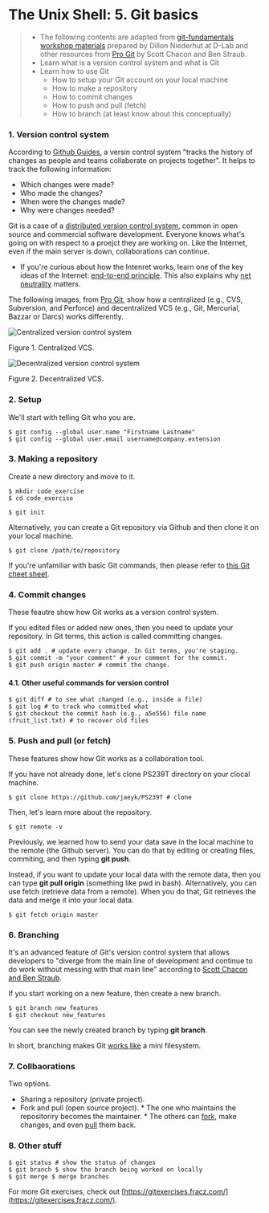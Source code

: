 # The Unix Shell: 5. Git basics 

> * The following contents are adapted from [git-fundamentals workshop materials](https://github.com/dlab-berkeley/git-fundamentals/blob/master/0-1_introduction.md) prepared by Dillon Niederhut at D-Lab and other resources from [Pro Git](https://git-scm.com) by Scott Chacon and Ben Straub. 
> * Learn what is a version control system and what is Git
> * Learn how to use Git  
>   * How to setup your Git account on your local machine 
>   * How to make a repository
>   * How to commit changes 
>   * How to push and pull (fetch)
>   * How to branch (at least know about this conceptually) 

### 1. Version control system 

According to [Github Guides](https://guides.github.com), a versin control system "tracks the history of changes as people and teams collaborate on projects together". It helps to track the following information:

* Which changes were made?
* Who made the changes?
* When were the changes made?
* Why were changes needed?

Git is a case of a [distributed version control system](https://en.wikipedia.org/wiki/Distributed_version_control), common in open source and commercial software development. Everyone knows what's going on with respect to a proejct they are working on. Like the Internet, even if the main server is down, collaborations can continue. 

* If you're curious about how the Intenret works, learn one of the key ideas of the Internet: [end-to-end principle](https://en.wikipedia.org/wiki/End-to-end_principle). This also explains why [net neutrality](https://en.wikipedia.org/wiki/Net_neutrality) matters. 

The following images, from [Pro Git](git-scm.com), show how a centralized (e.g., CVS, Subversion, and Perforce) and decentralized VCS (e.g., Git, Mercurial, Bazzar or Darcs) works differently. 

![Centralized version control system](https://git-scm.com/book/en/v2/images/centralized.png)

Figure 1. Centralized VCS.

![Decentralized version control system](https://git-scm.com/book/en/v2/images/distributed.png)

Figure 2. Decentralized VCS.

### 2. Setup 

We'll start with telling Git who you are.

```shell
$ git config --global user.name "Firstname Lastname"
$ git config --global user.email username@company.extension
```
### 3. Making a repository 

Create a new directory and move to it. 

```shell 
$ mkdir code_exercise 
$ cd code_exercise 
```

```{shell}
$ git init 
```

Alternatively, you can create a Git repository via Github and then clone it on your local machine. 

```{shell}
$ git clone /path/to/repository
```

If you're unfamiliar with basic Git commands, then please refer to [this Git cheet sheet](http://rogerdudler.github.io/git-guide/files/git_cheat_sheet.pdf).

### 4. Commit changes 

These feautre show how Git works as a version control system. 

If you edited files or added new ones, then you need to update your repository. In Git terms, this action is called committing changes. 

```{shell}
$ git add . # update every change. In Git terms, you're staging. 
$ git commit -m "your comment" # your comment for the commit. 
$ git push origin master # commit the change. 
```

#### 4.1. Other useful commands for version control 

```{shell}
$ git diff # to see what changed (e.g., inside a file)
$ git log # to track who committed what
$ git checkout the commit hash (e.g., a5e556) file name (fruit_list.txt) # to recover old files 
```

### 5. Push and pull (or fetch)

These features show how Git works as a collaboration tool. 

If you have not already done, let's clone PS239T directory on your clocal machine.

```{shell}
$ git clone https://github.com/jaeyk/PS239T # clone 
```

Then, let's learn more about the repository.

```{shell}
$ git remote -v 
```

Previously, we learned how to send your data save in the local machine to the remote (the Github server). You can do that by editing or creating files, commiting, and then typing **git push**. 

Instead, if you want to update your local data with the remote data, then you can type **git pull origin** (something like pwd in bash). Alternatively, you can use fetch (retrieve data from a remote). When you do that, Git retrieves the data and merge it into your local data.

```{shell}
$ git fetch origin master
```

### 6. Branching 

It's an advanced feature of Git's version control system that allows developers to "diverge from the main line of development and continue to do work without messing with that main line" according to [Scott Chacon and Ben Straub](https://git-scm.com/book/en/v1/Git-Branching). 

If you start working on a new feature, then create a new branch. 

```{shell}
$ git branch new_features
$ git checkout new_features
```

You can see the newly created branch by typing **git branch**.

In short, branching makes Git [works like](https://git-scm.com/book/en/v2/Getting-Started-Git-Basics) a mini filesystem.

### 7. Collbaorations 

Two options. 

* Sharing a repository (private project).
* Fork and pull (open source project). 
        * The one who maintains the repositoriry becomes the maintainer. 
        * The others can [fork](https://help.github.com/articles/about-forks/), make changes, and even [pull](https://help.github.com/articles/about-pull-requests/) them back.

### 8. Other stuff 

```{shell}
$ git status # show the status of changes 
$ git branch $ show the branch being worked on locally
$ git merge $ merge branches 
```

For more Git exercises, check out [https://gitexercises.fracz.com/](https://gitexercises.fracz.com/).
